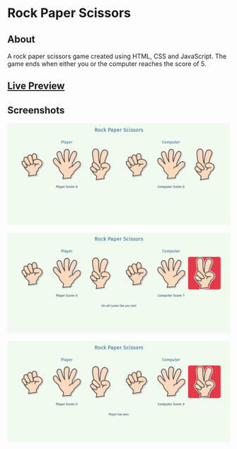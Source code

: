 # Rock Paper Scissors

## About

A rock paper scissors game created using HTML, CSS and JavaScript. The game ends when either you or the computer reaches the score of 5.

## [Live Preview](https://magn3tism.github.io/rock-paper-scissors/)

## Screenshots

![screenshot1](./.screenshots/1.png)

![screenshot2](./.screenshots/2.png)

![screenshot2](./.screenshots/3.png)
